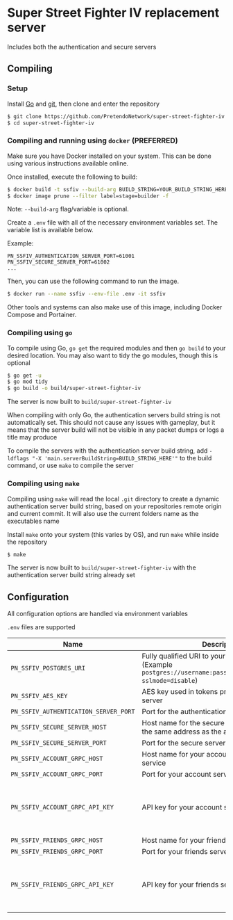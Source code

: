 # Super Street Fighter IV replacement server
Includes both the authentication and secure servers

## Compiling

### Setup
Install [Go](https://go.dev/doc/install) and [git](https://git-scm.com/downloads), then clone and enter the repository

```bash
$ git clone https://github.com/PretendoNetwork/super-street-fighter-iv
$ cd super-street-fighter-iv
```

### Compiling and running using `docker` (PREFERRED)
Make sure you have Docker installed on your system. This can be done using various instructions available online.

Once installed, execute the following to build:

```bash
$ docker build -t ssfiv --build-arg BUILD_STRING=YOUR_BUILD_STRING_HERE .
$ docker image prune --filter label=stage=builder -f
```
Note: `--build-arg` flag/variable is optional.

Create a `.env` file with all of the necessary environment variables set. The variable list is available below.

Example:
```
PN_SSFIV_AUTHENTICATION_SERVER_PORT=61001
PN_SSFIV_SECURE_SERVER_PORT=61002
...
```

Then, you can use the following command to run the image.
```bash
$ docker run --name ssfiv --env-file .env -it ssfiv
```

Other tools and systems can also make use of this image, including Docker Compose and Portainer.

### Compiling using `go`
To compile using Go, `go get` the required modules and then `go build` to your desired location. You may also want to tidy the go modules, though this is optional

```bash
$ go get -u
$ go mod tidy
$ go build -o build/super-street-fighter-iv
```

The server is now built to `build/super-street-fighter-iv`

When compiling with only Go, the authentication servers build string is not automatically set. This should not cause any issues with gameplay, but it means that the server build will not be visible in any packet dumps or logs a title may produce

To compile the servers with the authentication server build string, add `-ldflags "-X 'main.serverBuildString=BUILD_STRING_HERE'"` to the build command, or use `make` to compile the server

### Compiling using `make`
Compiling using `make` will read the local `.git` directory to create a dynamic authentication server build string, based on your repositories remote origin and current commit. It will also use the current folders name as the executables name

Install `make` onto your system (this varies by OS), and run `make` while inside the repository

```bash
$ make
```

The server is now built to `build/super-street-fighter-iv` with the authentication server build string already set

## Configuration
All configuration options are handled via environment variables

`.env` files are supported

| Name                                  | Description                                                                                                          | Required                            |
|---------------------------------------|----------------------------------------------------------------------------------------------------------------------|-------------------------------------|
| `PN_SSFIV_POSTGRES_URI`               | Fully qualified URI to your Postgres server (Example `postgres://username:password@localhost/ssfiv?sslmode=disable`) | Yes                                 |
| `PN_SSFIV_AES_KEY`                    | AES key used in tokens provided by the account server                                                                | Yes                                 |
| `PN_SSFIV_AUTHENTICATION_SERVER_PORT` | Port for the authentication server                                                                                   | Yes                                 |
| `PN_SSFIV_SECURE_SERVER_HOST`         | Host name for the secure server (should point to the same address as the authentication server)                      | Yes                                 |
| `PN_SSFIV_SECURE_SERVER_PORT`         | Port for the secure server                                                                                           | Yes                                 |
| `PN_SSFIV_ACCOUNT_GRPC_HOST`          | Host name for your account server gRPC service                                                                       | Yes                                 |
| `PN_SSFIV_ACCOUNT_GRPC_PORT`          | Port for your account server gRPC service                                                                            | Yes                                 |
| `PN_SSFIV_ACCOUNT_GRPC_API_KEY`       | API key for your account server gRPC service                                                                         | No (Assumed to be an open gRPC API) |
| `PN_SSFIV_FRIENDS_GRPC_HOST`          | Host name for your friends server gRPC service                                                                       | Yes                                 |
| `PN_SSFIV_FRIENDS_GRPC_PORT`          | Port for your friends server gRPC service                                                                            | Yes                                 |
| `PN_SSFIV_FRIENDS_GRPC_API_KEY`       | API key for your friends server gRPC service                                                                         | No (Assumed to be an open gRPC API) |
